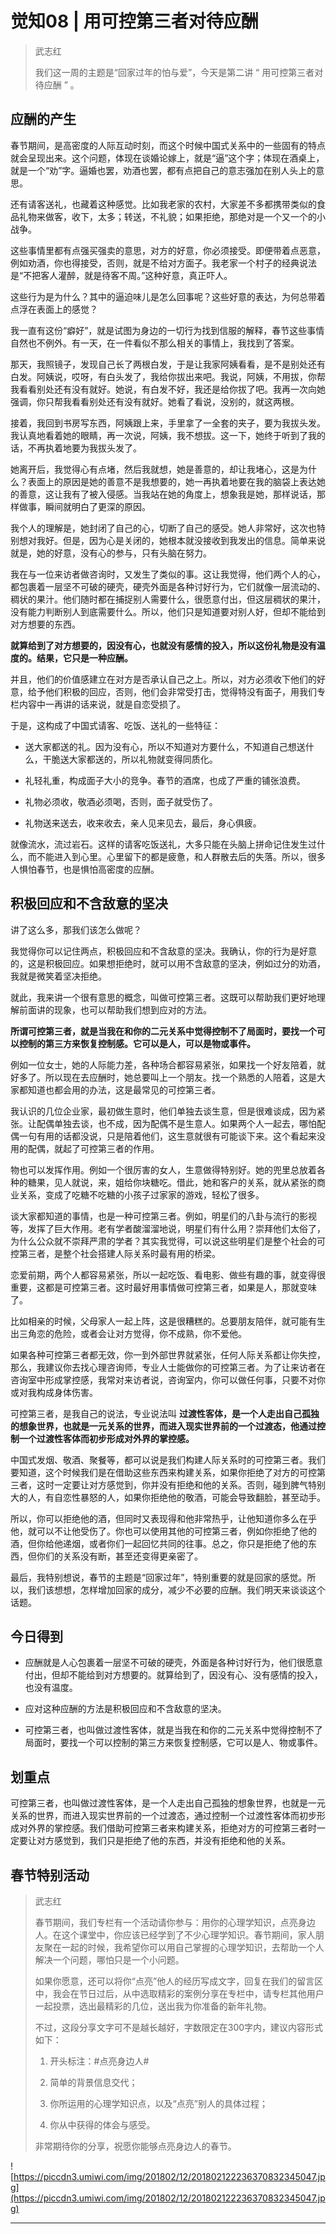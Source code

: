 # 觉知08 | 用可控第三者对待应酬

> 武志红
> 
> 我们这一周的主题是“回家过年的怕与爱”，今天是第二讲 “ 用可控第三者对待应酬 ” 。

## 应酬的产生

春节期间，是高密度的人际互动时刻，而这个时候中国式关系中的一些固有的特点就会呈现出来。这个问题，体现在谈婚论嫁上，就是“逼”这个字；体现在酒桌上，就是一个“劝”字。逼婚也罢，劝酒也罢，都有点把自己的意志强加在别人头上的意思。

还有请客送礼，也藏着这种感觉。比如我老家的农村，大家差不多都携带类似的食品礼物来做客，收下，太多；转送，不礼貌；如果拒绝，那绝对是一个又一个的小战争。

这些事情里都有点强买强卖的意思，对方的好意，你必须接受。即便带着点恶意，例如劝酒，你也得接受，否则，就是不给对方面子。我老家一个村子的经典说法是“不把客人灌醉，就是待客不周。”这种好意，真正吓人。

这些行为是为什么？其中的逼迫味儿是怎么回事呢？这些好意的表达，为何总带着点浮在表面上的感觉？

我一直有这份“癖好”，就是试图为身边的一切行为找到信服的解释，春节这些事情自然也不例外。有一天，在一件看似不那么相关的事情上，我找到了答案。

那天，我照镜子，发现自己长了两根白发，于是让我家阿姨看看，是不是别处还有白发。阿姨说，哎呀，有白头发了，我给你拔出来吧。我说，阿姨，不用拔，你帮我看看别处还有没有就好。她说，有白发不好，我还是给你拔了吧。我再一次向她强调，你只帮我看看别处还有没有就好。她看了看说，没别的，就这两根。

接着，我回到书房写东西，阿姨跟上来，手里拿了一全套的夹子，要为我拔头发。我认真地看着她的眼睛，再一次说，阿姨，我不想拔。这一下，她终于听到了我的话，不再执着地要为我拔头发了。

她离开后，我觉得心有点堵，然后我就想，她是善意的，却让我堵心，这是为什么？表面上的原因是她的善意不是我想要的，她一再执着地要在我的脑袋上表达她的善意，这让我有了被入侵感。当我站在她的角度上，想象我是她，那样说话，那样做事，瞬间就明白了更深的原因。

我个人的理解是，她封闭了自己的心，切断了自己的感受。她人非常好，这次也特别想对我好。但是，因为心是关闭的，她根本就没接收到我发出的信息。简单来说就是，她的好意，没有心的参与，只有头脑在努力。

我在与一位来访者做咨询时，又发生了类似的事。这让我觉得，他们两个人的心，都包裹着一层坚不可破的硬壳，硬壳外面是各种讨好行为，它们就像一层流动的、稠状的果汁。他们随时都在捕捉别人需要什么，很愿意付出，但这层稠状的果汁，没有能力判断别人到底需要什么。所以，他们只是知道要对别人好，但却不能给到对方想要的东西。

 **就算给到了对方想要的，因没有心，也就没有感情的投入，所以这份礼物是没有温度的。结果，它只是一种应酬。**

并且，他们的价值感建立在对方是否承认自己之上。所以，对方必须收下他们的好意，给予他们积极的回应，否则，他们会非常受打击，觉得特没有面子，用我们专栏内容中一再讲的话来说，就是自恋受损了。

于是，这构成了中国式请客、吃饭、送礼的一些特征：

* 送大家都送的礼。因为没有心，所以不知道对方要什么，不知道自己想送什么，干脆送大家都送的，所以礼物就变得同质化。

* 礼轻礼重，构成面子大小的竞争。春节的酒席，也成了严重的铺张浪费。

* 礼物必须收，敬酒必须喝，否则，面子就受伤了。

* 礼物送来送去，收来收去，亲人见来见去，最后，身心俱疲。

就像流水，流过岩石。这样的请客吃饭送礼，大多只能在头脑上拼命记住发生过什么，而不能进入到心里。心里留下的都是疲惫，和人群散去后的失落。所以，很多人惧怕春节，也是惧怕高密度的应酬。

## 积极回应和不含敌意的坚决

讲了这么多，那我们该怎么做呢？

我觉得你可以记住两点，积极回应和不含敌意的坚决。我确认，你的行为是好意的，这是积极回应。如果想拒绝时，就可以用不含敌意的坚决，例如过分的劝酒，我就是微笑着坚决拒绝。

就此，我来讲一个很有意思的概念，叫做可控第三者。这既可以帮助我们更好地理解前面讲的现象，也可以帮助我们想到应对的方法。

 **所谓可控第三者，就是当我在和你的二元关系中觉得控制不了局面时，要找一个可以控制的第三方来恢复控制感。它可以是人，可以是物或事件。**

例如一位女士，她的人际能力差，各种场合都容易紧张，如果找一个好友陪着，就好多了。所以现在去应酬时，她总要叫上一个朋友。找一个熟悉的人陪着，这是大家都知道也都会用的办法，这是最常见的可控第三者。

我认识的几位企业家，最初做生意时，他们单独去谈生意，但是很难谈成，因为紧张。让配偶单独去谈，也不成，因为配偶不是生意人。如果两个人一起去，哪怕配偶一句有用的话都没说，只是陪着他们，这生意就很有可能谈下来。这个看起来没用的配偶，就起了可控第三者的作用。

物也可以发挥作用。例如一个很厉害的女人，生意做得特别好。她的兜里总放着各种的糖果，见人就说，来，姐给你块糖吃。借此，她和客户的关系，就从紧张的商业关系，变成了吃糖不吃糖的小孩子过家家的游戏，轻松了很多。

谈大家都知道的事情，也是一种可控第三者。例如，明星们的八卦与流行的影视等，发挥了巨大作用。老有学者酸溜溜地说，明星们有什么用？崇拜他们太俗了，为什么公众就不崇拜严肃的学者？其实我觉得，可以说这些明星们是整个社会的可控第三者，是整个社会搭建人际关系时最有用的桥梁。

恋爱前期，两个人都容易紧张，所以一起吃饭、看电影、做些有趣的事，就变得很重要，这都是可控第三者。这时最好用事情做可控第三者，如果是人，那就变味了。

比如相亲的时候，父母家人一起上阵，这是很糟糕的。总要朋友陪伴，就可能有生出三角恋的危险，或者会让对方觉得，你不成熟，你不爱他。

如果各种可控第三者都无效，你一到外部世界就紧张，任何人际关系都让你失控，那么，我建议你去找心理咨询师，专业人士能做你的可控第三者。为了让来访者在咨询室中形成掌控感，我常对来访者说，咨询室内，你可以做任何事，只要不对你或对我构成身体伤害。

可控第三者，是我自己的说法，专业说法叫 **过渡性客体，是一个人走出自己孤独的想象世界，也就是一元关系的世界，而进入现实世界前的一个过渡态，他通过控制一个过渡性客体而初步形成对外界的掌控感。**

中国式发烟、敬酒、聚餐等，都可以说是我们构建人际关系时的可控第三者。我们要知道，这个时候我们是在借助这些东西来构建关系，如果你拒绝了对方的可控第三者，这时一定要让对方感觉到，你并没有拒绝和他的关系。否则，碰到脾气特别大的人，有自恋性暴怒的人，如果你拒绝他的敬酒，可能会导致翻脸，甚至动手。

所以，你可以拒绝他的酒，但同时又表现得和他非常热乎，让他知道你多么在乎他，就可以不让他受伤了。你也可以使用其他的可控第三者，例如你拒绝了他的酒，但你给他递烟，或者你们一起回忆共同的往事。总之，你只是拒绝了他的东西，但你们的关系没有断，甚至还变得更亲密了。

最后，我特别想说，春节的主题是“回家过年”，特别重要的就是回家的感觉。所以，我们该想想，怎样增加回家的成分，减少不必要的应酬。我们明天来谈谈这个话题。

## 今日得到

* 应酬就是人心包裹着一层坚不可破的硬壳，外面是各种讨好行为，他们很愿意付出，但却不能给到对方想要的。就算给到了，因没有心、没有感情的投入，也没有温度。

* 应对这种应酬的方法是积极回应和不含敌意的坚决。

* 可控第三者，也叫做过渡性客体，就是当我在和你的二元关系中觉得控制不了局面时，要找一个可以控制的第三方来恢复控制感，它可以是人、物或事件。

## 划重点

可控第三者，也叫做过渡性客体，是一个人走出自己孤独的想象世界，也就是一元关系的世界，而进入现实世界前的一个过渡态，通过控制一个过渡性客体而初步形成对外界的掌控感。我们借助可控第三者来构建关系，拒绝对方的可控第三者时一定要让对方感觉到，我们只是拒绝了他的东西，并没有拒绝和他的关系。

## 春节特别活动

> 武志红
> 
> 春节期间，我们专栏有一个活动请你参与：用你的心理学知识，点亮身边人。在这个课堂中，你应该已经学到了不少心理学知识。春节期间，家人朋友聚在一起的时候，我希望你可以用自己掌握的心理学知识，去帮助一个人解决一个问题，哪怕只是一个小问题。
> 
> 如果你愿意，还可以将你“点亮”他人的经历写成文字，回复在我们的留言区中，我会在节日过后，从中选取精彩的案例分享在专栏中，请专栏其他用户一起投票，选出最精彩的几位，送出我为你准备的新年礼物。
> 
> 不过，这段分享文字可不是越长越好，字数限定在300字内，建议内容形式如下：
> 
> 1. 开头标注：#点亮身边人#
> 
> 2. 简单的背景信息交代；
> 
> 3. 你所运用的心理学知识点，以及“点亮”别人的具体过程；
> 
> 4. 你从中获得的体会与感受。
> 
> 非常期待你的分享，祝愿你能够点亮身边人的春节。

![https://piccdn3.umiwi.com/img/201802/12/201802122236370832345047.jpg](https://piccdn3.umiwi.com/img/201802/12/201802122236370832345047.jpg)

---
